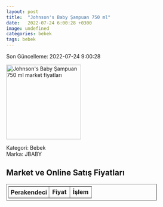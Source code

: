 ```yaml
---
layout: post
title:  "Johnson's Baby Şampuan 750 ml"
date:   2022-07-24 6:00:28 +0300
image: undefined
categories: bebek
tags: bebek
---
```


Son Güncelleme: 2022-07-24 9:00:28

<img src="undefined" width="200" alt="Johnson's Baby Şampuan 750 ml market fiyatları" />

Kategori: Bebek
<br />
Marka: JBABY

<h2>Market ve Online Satış Fiyatları</h2>

<table border="1" style="padding: 5px;width:80%;">
  <tr>
    <td style="padding: 5px;"><strong>Perakendeci</strong></td>
    <td><strong>Fiyat</strong></td>
    <td><strong>İşlem</strong></td>
  </tr>
  
</table>
